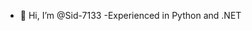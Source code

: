 - 👋 Hi, I’m @Sid-7133
-Experienced in Python and .NET

<!---
Sid-7133/Sid-7133 is a ✨ special ✨ repository because its `README.md` (this file) appears on your GitHub profile.
You can click the Preview link to take a look at your changes.
--->
